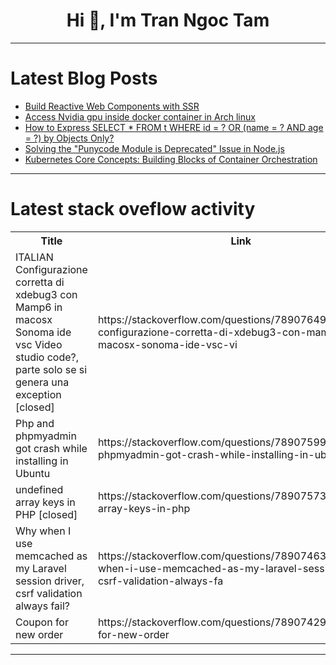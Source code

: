 <h1 align="center">Hi 👋, I'm Tran Ngoc Tam</h1>

---

# Latest Blog Posts 
<!-- BLOG-POST-LIST:START -->
- [Build Reactive Web Components with SSR](https://dev.to/aralroca/build-reactive-web-components-with-ssr-3pb9)
- [Access Nvidia gpu inside docker container in Arch linux](https://dev.to/pakos/access-nvidia-gpu-inside-docker-container-in-arch-linux-4k6b)
- [How to Express SELECT * FROM t WHERE id = ? OR &lpar;name = ? AND age = ?&rpar; by Objects Only?](https://dev.to/f0rb/how-to-express-select-from-t-where-id-or-name-and-age-by-objects-only-3igb)
- [Solving the &quot;Punycode Module is Deprecated&quot; Issue in Node.js](https://dev.to/asim_khan_cbe65e41bcbbc65/solving-the-punycode-module-is-deprecated-issue-in-nodejs-2e59)
- [Kubernetes Core Concepts: Building Blocks of Container Orchestration](https://dev.to/emminex/kubernetes-core-concepts-building-blocks-of-container-orchestration-40k7)
<!-- BLOG-POST-LIST:END -->

---

# Latest stack oveflow activity
<table>
  <tr><th>Title</th><th>Link</th></tr>
  <!-- STACKOVERFLOW:START --><tr><td>ITALIAN Configurazione corretta di xdebug3 con Mamp6 in macosx Sonoma ide vsc Video studio code?, parte solo se si genera una exception [closed]</td><td>https://stackoverflow.com/questions/78907649/italian-configurazione-corretta-di-xdebug3-con-mamp6-in-macosx-sonoma-ide-vsc-vi</td></tr><tr><td>Php and phpmyadmin got crash while installing in Ubuntu</td><td>https://stackoverflow.com/questions/78907599/php-and-phpmyadmin-got-crash-while-installing-in-ubuntu</td></tr><tr><td>undefined array keys in PHP [closed]</td><td>https://stackoverflow.com/questions/78907573/undefined-array-keys-in-php</td></tr><tr><td>Why when I use memcached as my Laravel session driver, csrf validation always fail?</td><td>https://stackoverflow.com/questions/78907463/why-when-i-use-memcached-as-my-laravel-session-driver-csrf-validation-always-fa</td></tr><tr><td>Coupon for new order</td><td>https://stackoverflow.com/questions/78907429/coupon-for-new-order</td></tr><!-- STACKOVERFLOW:END -->
</table>

---


